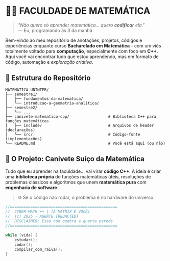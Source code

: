 # 🧨🧠 FACULDADE DE MATEMÁTICA  

> *"Não quero só aprender matemática... quero **codificar** ela."*  
> — Eu, programando às 3 da manhã  

Bem-vindo ao meu repositório de anotações, projetos, códigos e experiências enquanto curso **Bacharelado em Matemática** - com um viés totalmente voltado para **computação**, especialmente com foco em **C++**. Aqui você vai encontrar tudo que estou aprendendo, mas em formato de código, automação e *exploração criativa*. 

## 📂 **Estrutura do Repositório**
```text
MATEMATICA-UNINTER/
├── semestre1/                      
│   ├── fundamentos-da-matematica/           
│   └── introducao-a-geometria-analitica/         
├── semestre2/                       
│   └── ...
├── canivete-matematico-cpp/                 # Biblioteca C++ para funções matemáticas
│   ├── include/                             # Arquivos de header (declarações)
│   └── src/                                 # Código-fonte (implementações)
└── README.md                                # Você está aqui (ou não)
```
## 🔧 O Projeto: Canivete Suíço da Matemática

Tudo que eu aprender na faculdade... vai virar **código C++**. A ideia é criar uma **biblioteca própria** de funções matemáticas úteis, resoluções de problemas clássicos e algoritmos que unem **matemática pura** com **engenharia de software**.

> 🌐 Se o código não rodar, o problema é no hardware do universo.

```cpp
//===============================================  
//  CYBER-MATH ++ | [A MATRIX É VOCÊ]  
//  (c) 2025 - AGENTE [REDACTED]  
//  DISCLAIMER: Esse cod quebra a quarta parede
//===============================================

while (vida) {
    estudar();
    codar();
    compilar_com_raiva();
}
```

